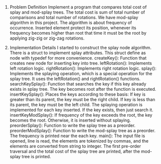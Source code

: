 1. Problem Definition
Implement a program that compares total cost of splay and mod-splay trees. The total cost is sum of total number of comparisons and total number of rotations.
We have mod-splay algorithm in this project. The algorithm is about frequency of occurrence. Inserted element protect its position, whenever its frequency becomes higher than root that time it must be the root by applying zig-zig or zig-zag rotations.

3. Implementation Details
I started to construct the splay node algorithm. There is a struct to implement splay attributes. This struct define as node with typedef for more convenience.
createKey(): Function that creates new node for inserting key into tree.
leftRotation(): Implements left rotation logic.
rightRotation(): Implements right rotation logic.
splay(): Implements the splaying operation, which is a special operation for the splay tree. It uses the leftRotation() and rightRotation() functions.
searchKeySplay(): Function that searches the key if this key already exists in splay tree. The key becomes root after the function is executed.
insertKeySplay(): Places the keys according to these basis: 
   If key is greater than its parent, the key must be the right child. If key is less than its parent, the key must be the left child. The splaying operation is implemented for each key inserted. If the key exists, then just search it.
insertKeyModSplay(): If frequency of the key exceeds the root, the key becomes the root. Otherwise, it is inserted without splaying.
preorderSplay(): Function to write the splay tree as a preorder.
preorderModSplay(): Function to write the mod-splay tree as a preorder. The frequency is printed near the each key.
main(): The input file is opened, line is read, the elements are tokenized by commas, and the elements are converted from string to integer. The first pre-order traversal and the total cost of the splay tree are printed, after the mod-splay tree is printed.
